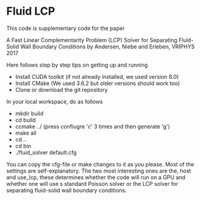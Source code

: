 # Fluid LCP

This code is supplementary code for the paper

A Fast Linear Complementarity Problem (LCP) Solver for Separating Fluid-Solid Wall Boundary Conditions by Andersen, Niebe and Erleben, VRIPHYS 2017

Here follows step by step tips on getting up and running

- Install CUDA toolkit (if not already installed, we used version 8.0)
- Install CMake (We used 3.6.2 but older versions should work too)
- Clone or download the git repository

In your local workspace, do as follows

- mkdir build
- cd build
- ccmake ../  (press confiugre 'c' 3 times and then generate 'g')
- make all
- cd ..
- cd bin
- ./fluid_solver default.cfg

You can copy the cfg-file or make changes to it as you please. Most of the settings are self-explanatory. The two most interesting ones are the, host and use_lcp, these determines whether the code will run on a GPU and whether one will use s standard Poisson solver or the LCP solver for separating fluid-solid wall boundary conditions.




